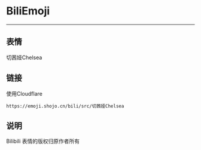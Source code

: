 # BiliEmoji
---
## 表情
切茜娅Chelsea
## 链接
使用Cloudflare
```
https://emoji.shojo.cn/bili/src/切茜娅Chelsea
```
## 说明
Bilibili 表情的版权归原作者所有
